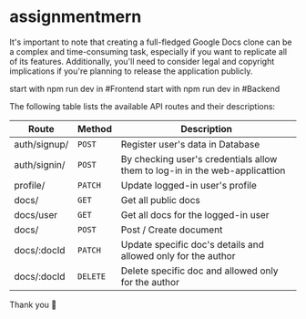 # assignmentmern
It's important to note that creating a full-fledged Google Docs clone can be a complex and time-consuming task, especially if you want to replicate all of its features. Additionally, you'll need to consider legal and copyright implications if you're planning to release the application publicly.


start with npm run dev in #Frontend
start with npm run dev in #Backend

The following table lists the available API routes and their descriptions:

| Route | Method | Description |
|-------|-------------|----------|
| auth/signup/ | `POST` | Register user's data in Database |
| auth/signin/ | `POST` | By checking user's credentials allow them to log-in in the web-applicattion |
| profile/ | `PATCH` |	Update logged-in user's profile |
| docs/ | `GET` |	Get all public docs |
| docs/user | `GET` |	Get all docs for the logged-in user |
| docs/ | `POST` | Post / Create document |
| docs/:docId | `PATCH` | Update specific doc's details and allowed only for the author |
| docs/:docId | `DELETE` | Delete specific doc and allowed only for the author |

Thank you 💙
